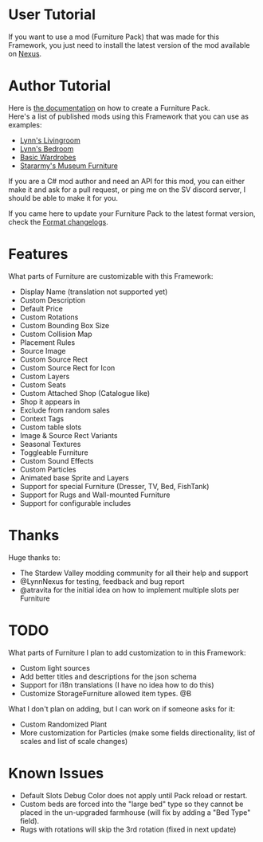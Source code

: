 # User Tutorial

If you want to use a mod (Furniture Pack) that was made for this Framework, you just need to install the latest version of the mod available on [Nexus](https://www.nexusmods.com/stardewvalley/mods/23458?tab=files).

# Author Tutorial

Here is [the documentation](https://github.com/Leroymilo/FurnitureFramework/blob/main/doc/Author.md) on how to create a Furniture Pack.  
Here's a list of published mods using this Framework that you can use as examples:
- [Lynn's Livingroom](https://www.nexusmods.com/stardewvalley/mods/23677)
- [Lynn's Bedroom](https://www.nexusmods.com/stardewvalley/mods/24275)
- [Basic Wardrobes](https://www.nexusmods.com/stardewvalley/mods/23666)
- [Stararmy's Museum Furniture](https://www.nexusmods.com/stardewvalley/mods/24224)

If you are a C# mod author and need an API for this mod, you can either make it and ask for a pull request, or ping me on the SV discord server, I should be able to make it for you.

If you came here to update your Furniture Pack to the latest format version, check the [Format changelogs](https://github.com/Leroymilo/FurnitureFramework/blob/main/doc/Format%20changelogs.md).

# Features

What parts of Furniture are customizable with this Framework:
- Display Name (translation not supported yet)
- Custom Description
- Default Price
- Custom Rotations
- Custom Bounding Box Size
- Custom Collision Map
- Placement Rules
- Source Image
- Custom Source Rect
- Custom Source Rect for Icon
- Custom Layers
- Custom Seats
- Custom Attached Shop (Catalogue like)
- Shop it appears in
- Exclude from random sales
- Context Tags
- Custom table slots
- Image & Source Rect Variants
- Seasonal Textures
- Toggleable Furniture
- Custom Sound Effects
- Custom Particles
- Animated base Sprite and Layers
- Support for special Furniture (Dresser, TV, Bed, FishTank)
- Support for Rugs and Wall-mounted Furniture
- Support for configurable includes

# Thanks

Huge thanks to:
- The Stardew Valley modding community for all their help and support
- @LynnNexus for testing, feedback and bug report
- @atravita for the initial idea on how to implement multiple slots per Furniture

# TODO

What parts of Furniture I plan to add customization to in this Framework:
- Custom light sources
- Add better titles and descriptions for the json schema
- Support for i18n translations (I have no idea how to do this)
- Customize StorageFurniture allowed item types.	@B

What I don't plan on adding, but I can work on if someone asks for it:
- Custom Randomized Plant
- More customization for Particles (make some fields directionality, list of scales and list of scale changes)

# Known Issues

- Default Slots Debug Color does not apply until Pack reload or restart.
- Custom beds are forced into the "large bed" type so they cannot be placed in the un-upgraded farmhouse (will fix by adding a "Bed Type" field).
- Rugs with rotations will skip the 3rd rotation (fixed in next update)
